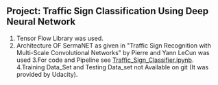 ## Project: Traffic Sign Classification Using Deep Neural Network

1. Tensor Flow Library was used.
2. Architecture OF SermaNET as given in
"Traffic Sign Recognition with Multi-Scale Convolutional Networks"
by Pierre and Yann LeCun was used
3.For code and Pipeline see [Traffic_Sign_Classifier.ipynb](Traffic_Sign_Classifier.ipynb).
4.Training Data_Set and Testing Data_set not Available on git
(It was provided by Udacity). 

